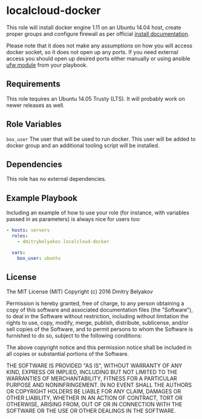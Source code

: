 localcloud-docker
=========

This role will install docker engine 1.11 on an Ubuntu 14.04 host, create proper groups and configure firewall as per official [install documentation](https://docs.docker.com/v1.11/engine/installation/linux/ubuntulinux/). 

Please note that it does not make any assumptions on how you will access docker socket, so it does not open up any ports. If you need external access you should open up desired ports either manually or using ansible [ufw module](http://docs.ansible.com/ansible/ufw_module.html) from your playbook.


Requirements
------------

This role tequires an Ubuntu 14.05 Trusty (LTS). It will probably work on newer releases as well.



Role Variables
--------------

`box_user`
The user that will be used to run docker. This user will be added to docker group and an additional tooling script will be installed.



Dependencies
------------

This role has no external dependencies.

Example Playbook
----------------

Including an example of how to use your role (for instance, with variables passed in as parameters) is always nice for users too:

```yml
- hosts: servers
  roles:
    - dmitrybelyakov.localcloud-docker

  vars:
    box_user: ubuntu

```

License
-------

The MIT License (MIT)
Copyright (c) 2016 Dmitry Belyakov

Permission is hereby granted, free of charge, to any person obtaining a copy of this software and associated documentation files (the "Software"), to deal in the Software without restriction, including without limitation the rights to use, copy, modify, merge, publish, distribute, sublicense, and/or sell copies of the Software, and to permit persons to whom the Software is furnished to do so, subject to the following conditions:

The above copyright notice and this permission notice shall be included in all copies or substantial portions of the Software.

THE SOFTWARE IS PROVIDED "AS IS", WITHOUT WARRANTY OF ANY KIND, EXPRESS OR IMPLIED, INCLUDING BUT NOT LIMITED TO THE WARRANTIES OF MERCHANTABILITY, FITNESS FOR A PARTICULAR PURPOSE AND NONINFRINGEMENT. IN NO EVENT SHALL THE AUTHORS OR COPYRIGHT HOLDERS BE LIABLE FOR ANY CLAIM, DAMAGES OR OTHER LIABILITY, WHETHER IN AN ACTION OF CONTRACT, TORT OR OTHERWISE, ARISING FROM, OUT OF OR IN CONNECTION WITH THE SOFTWARE OR THE USE OR OTHER DEALINGS IN THE SOFTWARE.


